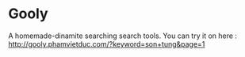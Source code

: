 # Gooly
A homemade-dinamite searching search tools.
You can try it on here : http://gooly.phamvietduc.com/?keyword=son+tung&page=1

